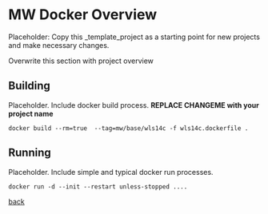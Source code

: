 # MW <project> Docker Overview

Placeholder: Copy this _template_project as a starting point for new projects and make necessary changes.  

Overwrite this section with project overview

## Building

Placeholder.  Include docker build process. **REPLACE CHANGEME with your project name**

    docker build --rm=true  --tag=mw/base/wls14c -f wls14c.dockerfile .

## Running

Placeholder.  Include simple and typical docker run processes.

    docker run -d --init --restart unless-stopped ....

[back](../README.md) 